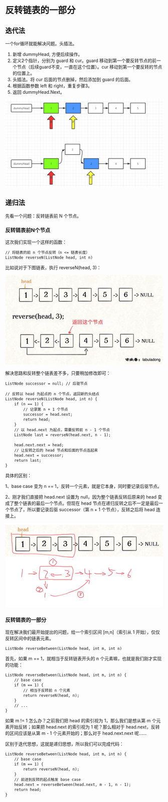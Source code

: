 # 反转链表的一部分

## 迭代法

一个for循环就能解决问题。头插法。

1. 新增 dummyHead, 方便后续操作。
2. 定义2个指针，分别为 guard 和 cur。guard 移动到第一个要反转节点的前一个节点（后续guard不变，一直在这个位置）。cur 移动到第一个要反转的节点的位置上。
3. 头插法。将 cur 后面的节点删掉，然后添加到 guard 的后面。
4. 根据函数参数 left 和 right，重复步骤3。
5. 返回 dummyHead.Next。

![](imgs/1.png)

## 递归法

先看一个问题：反转链表前 N 个节点。

### 反转链表前N个节点

这次我们实现一个这样的函数：

```
// 将链表的前 n 个节点反转（n <= 链表长度）
ListNode reverseN(ListNode head, int n)
```

比如说对于下图链表，执行 reverseN(head, 3)：

![](imgs/6.jpg)

解决思路和反转整个链表差不多，只要稍加修改即可：

```
ListNode successor = null; // 后驱节点

// 反转以 head 为起点的 n 个节点，返回新的头结点
ListNode reverseN(ListNode head, int n) {
    if (n == 1) {
        // 记录第 n + 1 个节点
        successor = head.next;
        return head;
    }
    // 以 head.next 为起点，需要反转前 n - 1 个节点
    ListNode last = reverseN(head.next, n - 1);

    head.next.next = head;
    // 让反转之后的 head 节点和后面的节点连起来
    head.next = successor;
    return last;
}
```

具体的区别：

1、base case 变为 n == 1，反转一个元素，就是它本身，同时要记录后驱节点。

2、刚才我们直接把 head.next 设置为 null，因为整个链表反转后原来的 head 变成了整个链表的最后一个节点。但现在 head 节点在递归反转之后不一定是最后一个节点了，所以要记录后驱 successor（第 n + 1 个节点），反转之后将 head 连接上。

![](imgs/2.png)

### 反转链表的一部分

现在解决我们最开始提出的问题，给一个索引区间 [m,n]（索引从 1 开始），仅仅反转区间中的链表元素。

```
ListNode reverseBetween(ListNode head, int m, int n)
```

首先，如果 m == 1，就相当于反转链表开头的 n 个元素嘛，也就是我们刚才实现的功能：

```
ListNode reverseBetween(ListNode head, int m, int n) {
    // base case
    if (m == 1) {
        // 相当于反转前 n 个元素
        return reverseN(head, n);
    }
    // ...
}
```

如果 m != 1 怎么办？之前我们把 head 的索引视为 1，那么我们是想从第 m 个元素开始反转；如果把 head.next 的索引视为 1 呢？那么相对于 head.next，反转的区间应该是从第 m - 1 个元素开始的；那么对于 head.next.next 呢……

区别于迭代思想，这就是递归思想，所以我们可以完成代码：

```
ListNode reverseBetween(ListNode head, int m, int n) {
    // base case
    if (m == 1) {
        return reverseN(head, n);
    }
    // 前进到反转的起点触发 base case
    head.next = reverseBetween(head.next, m - 1, n - 1);
    return head;
}
```